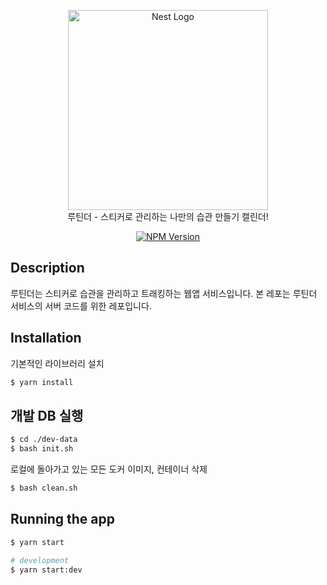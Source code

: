 <p align="center">
  <img src="https://user-images.githubusercontent.com/38778829/116961712-08304e00-acdf-11eb-9f1d-76ed1b00c91e.jpg" width="320" alt="Nest Logo" />
  <br>
  루틴더 - 스티커로 관리하는 나만의 습관 만들기 캘린더!
</p>
    <p align="center">
<a href="https://www.npmjs.com/~nestjscore" target="_blank"><img src="https://img.shields.io/npm/v/@nestjs/core.svg" alt="NPM Version" /></a>

## Description

루틴더는 스티커로 습관을 관리하고 트래킹하는 웹앱 서비스입니다. 본 레포는 루틴더 서비스의 서버 코드를 위한 레포입니다.

## Installation

기본적인 라이브러리 설치
```bash
$ yarn install
```

## 개발 DB 실행

```bash
$ cd ./dev-data
$ bash init.sh
```

로컬에 돌아가고 있는 모든 도커 이미지, 컨테이너 삭제
```bash
$ bash clean.sh
```

## Running the app

```bash
$ yarn start

# development
$ yarn start:dev

```
